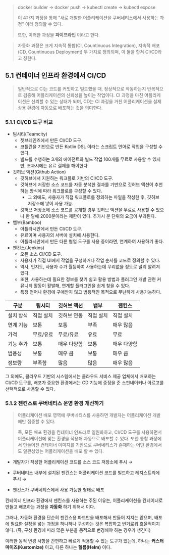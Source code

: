 > docker builder → docker push → kubectl create → kubectl expose
>
> 이 4가지 과정을 통해 "새로 개발한 어플리케이션을 쿠버네티스에서 사용하는 과정" 이라 정의할 수 있다.
>
> 또한, 이러한 과정을 **파이프라인** 이라고 한다.

> 자동화 과정은 크게 지속적 통합(CI, Countinuous Integration), 지속적 배포(CD, Countinuous Deployment) 두 가지로 정의되며, 이 둘을 합쳐 CI/CD라고 칭한다.



## 5.1 컨테이너 인프라 환경에서 CI/CD

> 일반적으로 CI는 코드를 커밋하고 빌드했을 때, 정상적으로 작동하는지 반복적으로 검증해 어플리케이션의 신뢰성을 높이는 작업이다. CI 과정을 마친 어플리케이션은 신뢰할 수 있는 상태가 되며, CD는 CI 과정을 거친 어플리케이션을 실제 상용 환경에 자동으로 배포하는 것을 의미한다.



### 5.1.1 CI/CD 도구 비교

- 팀시티(Teamcity)
  - 젯브레인즈에서 만든 CI/CD 도구.
  - 코틀린을 기반으로 반든 Kotlin DSL 이라는 스크립트 언어로 작업을 구성할 수 있다.
  - 빌드를 수행하는 3개의 에이전트와 빌드 작업 100개를 무료로 사용할 수 있지만, 초과시에는 유료 결제를 해야한다.
- 깃허브 액션(Github Action)
  - 깃허브에서 지원하는 워크플로 기반의 CI/CD 도구.
  - 깃허브에 저장한 소스 코드를 자동 분석한 결과를 기반으로 깃허브 액션이 추천하는 방식에 따라 워크플로를 구성할 수 있다.
    - 그 외에도, 사용자가 직접 워크플로를 정의하는 파일을 작성한 후, 깃허브 저장소에 넣어 사용 가능.
  - 깃허브 저장소에 소스 코드를 공개할 경우 깃허브 액션을 무료로 사용할 수 있으나 한 달에 2000분이라는 제한이 있다. 추가시 분 단위의 요금이 부과된다.
- 뱀부(Bamboo)
  - 아틀라시안에서 만든 CI/CD 도구.
  - 유료이며 사용자의 서버에 설치해 사용한다.
  - 아틀라시안에서 만든 다른 협업 도구를 사용 중이라면, 연계하여 사용하기 좋다.
- 젠킨스(Jenkins)
  - 오픈 소스 CI/CD 도구.
  - 사용자가 직접 UI에서 작업을 구성하거나 작업 순서를 코드로 정의할 수 있다.
  - 역사, 인지도, 사용자 수가 월등하여 사용하는데 무리없을 정도로 널리 알려져 있다.
  - 또한, 사용하는데 필요한 정보를 찾기 쉽고 활용 방법과 플러그인 개발 관련 커뮤니티 활동이 활발해, 연계할 플러그인을 쉽게 찾을 수 있다.
  - 특정 언어나 환경에 구애받지 않고 범용적인 목적으로 무난하게 사용가능하다.

| 구분      | 팀시티    | 깃허브 액션 | 뱀부      | 젠킨스      |
| --------- | --------- | ----------- | --------- | ----------- |
| 설치 방식 | 직접 설치 | 깃허브 연동 | 직접 설치 | 직접 설치   |
| 연계 기능 | 보톤      | 보통        | 부족      | 매우 많음   |
| 가격      | 무료/유료 | 무료/유료   | 유료      | 무료        |
| 기능 추가 | 보통      | 매우 다양함 | 보통      | 매우 다양함 |
| 범용성    | 보통      | 매우 큼     | 보통      | 매우 큼     |
| 정보량    | 부족함    | 많음        | 많음      | 매우 많음   |

그 외에도, 클라우드 기반의 시스템에서는 클라우드 서비스 제공 업체에서 배포하는 CI/CD 도구를, 배포가 중요한 환경에서는 CD 기능에 중정을 준 스핀네이커나 아르고를 선택적으로 사용할 수 있다.



### 5.1.2 젠킨스로 쿠버네티스 운영 환경 개선하기

> 어플리케이션 배포 영역에 쿠버네티스를 사용하면 개발자는 어플리케이션 개발에만 집중할 수 있다.
>
> 즉, 모든 배포 환경을 컨테이너 인프라로 일원화하고, CI/CD 도구를 사용하면서 어플리케이션에 맞는 환경을 적용해 자동으로 배포할 수 있다. 또한 통합 과정에서 만들어진 컨테이너 이미지를 기반으로 쿠버네티스가 존재하는 어떤 환경에서도 일관성있는 어플리케이션을 배포 할 수 있다.

- 개발자가 작성한 어플리케이션 코드를 소스 코드 저장소에 푸시 → 

- 쿠버네티스 내부에 설치된 젠킨스는 어플리케이션 코드를 빌드하고 레지스트리에 푸시 →

- 젠킨스가 쿠버네티스에서 사용 가능한 형태로 배포

컨테이너 인프라 환경에서 젠킨스를 사용하는 주된 이유는, 어플리케이션을 컨테이너로 만들고 배포하는 과정을 **자동화** 하기 위해서 이다.

그러나, 자동화 환경을 단순히 젠킨스용 파드만을 배포해서 만들어 지지는 않으며, 배포에 필요한 설정을 넣는 과정을 하나하나 구성하는 것은 복잡하고 번거로워 효율적이지 않다. (즉, 구성 환경에 따라 많은 부분을 동적으로 변경해야 하는 경우가 생긴다)

이러한 동적 변경 사항을 간편하고 빠르게 적용할 수 있는 도구가 있는데, 하나는 **커스터마이즈(Kustomize)** 이고, 다른 하나는 **헬름(Helm)** 이다.


